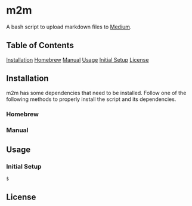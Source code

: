 # m2m

A bash script to upload markdown files to [Medium](https://medium.com).

## Table of Contents

 [Installation](#Installation)
  [Homebrew](#Homebrew)
  [Manual](#Manual)
 [Usage](#Usage)
  [Initial Setup](#Initial-Setup)
 [License](#License)

## Installation

m2m has some dependencies that need to be installed. Follow one of the following methods to properly install the script and its dependencies.

### Homebrew
### Manual

## Usage

### Initial Setup
```bash
$ 
```
### 

## License